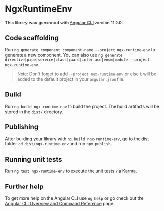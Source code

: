 # NgxRuntimeEnv

This library was generated with [Angular CLI](https://github.com/angular/angular-cli) version 11.0.9.

## Code scaffolding

Run `ng generate component component-name --project ngx-runtime-env` to generate a new component. You can also use `ng generate directive|pipe|service|class|guard|interface|enum|module --project ngx-runtime-env`.
> Note: Don't forget to add `--project ngx-runtime-env` or else it will be added to the default project in your `angular.json` file. 

## Build

Run `ng build ngx-runtime-env` to build the project. The build artifacts will be stored in the `dist/` directory.

## Publishing

After building your library with `ng build ngx-runtime-env`, go to the dist folder `cd dist/ngx-runtime-env` and run `npm publish`.

## Running unit tests

Run `ng test ngx-runtime-env` to execute the unit tests via [Karma](https://karma-runner.github.io).

## Further help

To get more help on the Angular CLI use `ng help` or go check out the [Angular CLI Overview and Command Reference](https://angular.io/cli) page.
